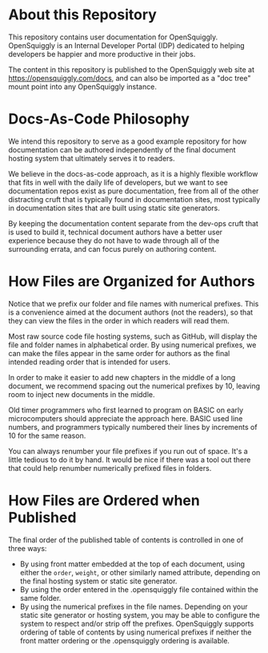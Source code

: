 # About this Repository
This repository contains user documentation for OpenSquiggly. OpenSquiggly
is an Internal Developer Portal (IDP) dedicated to helping developers be
happier and more productive in their jobs.

The content in this repository is published to the OpenSquiggly web site
at https://opensquiggly.com/docs, and can also be imported as a "doc tree"
mount point into any OpenSquiggly instance.

# Docs-As-Code Philosophy
We intend this repository to serve as a good example repository for how
documentation can be authored independently of the final document hosting
system that ultimately serves it to readers.

We believe in the docs-as-code approach, as it is a highly flexible workflow
that fits in well with the daily life of developers, but we want to see
documentation repos exist as pure documentation, free from all of the other
distracting cruft that is typically found in documentation sites, most 
typically in documentation sites that are built using static site generators.

By keeping the documentation content separate from the dev-ops cruft that is
used to build it, technical document authors have a better user experience
because they do not have to wade through all of the surrounding errata, and
can focus purely on authoring content.

# How Files are Organized for Authors
Notice that we prefix our folder and file names with numerical prefixes. This
is a convenience aimed at the document authors (not the readers), so that
they can view the files in the order in which readers will read them.

Most raw source code file hosting systems, such as GitHub, will display the
file and folder names in alphabetical order. By using numerical prefixes,
we can make the files appear in the same order for authors as the final
intended reading order that is intended for users.

In order to make it easier to add new chapters in the middle of a long document,
we recommend spacing out the numerical prefixes by 10, leaving room to inject
new documents in the middle.

Old timer programmers who first learned to program on BASIC on early microcomputers
should appreciate the approach here. BASIC used line numbers, and programmers
typically numbered their lines by increments of 10 for the same reason.

You can always renumber your file prefixes if you run out of space. It's a little
tedious to do it by hand. It would be nice if there was a tool out there that
could help renumber numerically prefixed files in folders.

# How Files are Ordered when Published
The final order of the published table of contents is controlled in one
of three ways:

* By using front matter embedded at the top of each document, using
  either the ```order```, ```weight```, or other similarly named attribute,
  depending on the final hosting system or static site generator.
* By using the order entered in the .opensquiggly file contained within the
  same folder.  
* By using the numerical prefixes in the file names. Depending on your static
  site generator or hosting system, you may be able to configure the system
  to respect and/or strip off the prefixes. OpenSquiggly supports ordering
  of table of contents by using numerical prefixes if neither the front matter
  ordering or the .opensquiggly ordering is available.